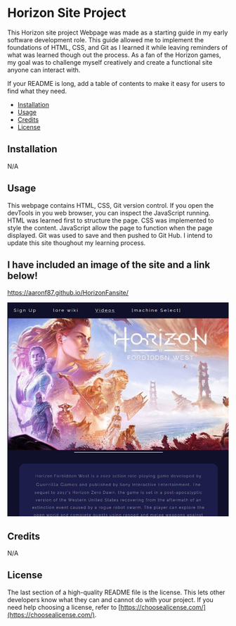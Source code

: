 # Horizon Site Project

 This Horizon site project Webpage was made as a starting guide in my early software development role.   This guide allowed me to implement the foundations of HTML, CSS, and Git as I learned it while leaving reminders of what was learned though out the process.  As a fan of the Horizon games, my goal was to challenge myself creatively and create a functional site anyone can interact with.  


If your README is long, add a table of contents to make it easy for users to find what they need.

- [Installation](#N/A)
- [Usage](#Usage)
- [Credits](#credits)
- [License](#license)

## Installation

N/A

## Usage

This webpage contains HTML, CSS, Git version control.  If you open the devTools in you web browser, you can inspect the JavaScript running.  HTML was learned first to structure the page.  CSS was implemented to style the content.  JavaScript allow the page to function when the page displayed.  Git was used to save and then pushed to Git Hub.  I intend to update this site thoughout my learning process.

## I have included an image of the site and a link below!

https://aaronf87.github.io/HorizonFansite/

![The Horizon Fan webpage includes a navigation bar, a header image, and cards with staring text.](aloysitephotos/website-photo.jpg)

## Credits

N/A

## License

The last section of a high-quality README file is the license. This lets other developers know what they can and cannot do with your project. If you need help choosing a license, refer to [https://choosealicense.com/](https://choosealicense.com/).
